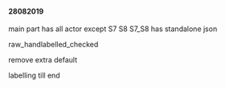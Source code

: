 #### 28082019
main part has all actor except S7 S8
S7_S8 has standalone json

raw_handlabelled_checked

remove extra default

labelling till end
